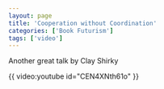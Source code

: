 ```yaml
---
layout: page
title: 'Cooperation without Coordination'
categories: ['Book Futurism']
tags: ['video']
---
```

Another great talk by Clay Shirky

{{ video:youtube id="CEN4XNth61o" }}
